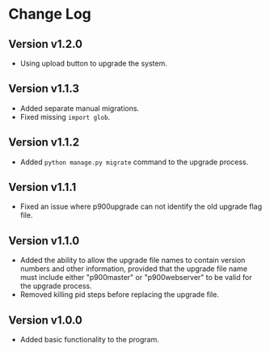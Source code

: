 # Change Log

## Version v1.2.0

- Using upload button to upgrade the system.

## Version v1.1.3

- Added separate manual migrations.
- Fixed missing `import glob`.

## Version v1.1.2

- Added `python manage.py migrate` command to the upgrade process.

## Version v1.1.1

- Fixed an issue where p900upgrade can not identify the old upgrade flag file.

## Version v1.1.0

- Added the ability to allow the upgrade file names to contain version numbers and other information, provided that the upgrade file name must include either "p900master" or "p900webserver" to be valid for the upgrade process.
- Removed killing pid steps before replacing the upgrade file.

## Version v1.0.0

- Added basic functionality to the program.
